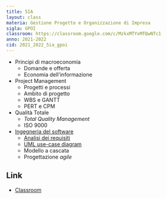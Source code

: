 ```yaml
---
title: 5IA
layout: class
materia: Gestione Progetto e Organizzazione di Impresa
sigla: GPOI
classroom: https://classroom.google.com/c/MzkxMTYxMTQwNTc1
anno: 2021-2022
cid: 2021_2022_5ia_gpoi
---
```


* Principi di macroeconomia
	* Domande e offerta
	* Economia dell'informazione
* Project Management
	* Progetti e processi
	* Ambito di progetto
	* WBS e GANTT
	* PERT e CPM
* Qualità Totale
	* *Total Quality Management*
	* ISO 9000
* [Ingegneria del software](/content/gpoi/ing_software.html)
	* [Analisi dei requisiti](/content/tpsit/requisiti.html)
	* [UML use-case diagram](/content/tpsit/uml_use_case.html)
	* Modello a cascata
	* Progettazione *agile*

## Link
<ul>
	<li><a href="{{ page.classroom }}" target="_blank">Classroom</a></li>
</ul>